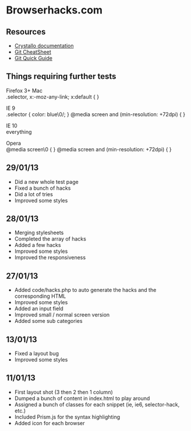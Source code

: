 Browserhacks.com
================

Resources
---------

* [Crystallo documentation](http://timpietrusky.github.com/crystallo/)
* [Git CheatSheet](http://gitref.org/remotes/)
* [Git Quick Guide](http://rogerdudler.github.com/git-guide/)

Things requiring further tests
------------------------------

Firefox 3+ Mac  
	.selector, x:-moz-any-link; x:default { }

IE 9  
	.selector { color: blue\0/; }
	@media screen and (min-resolution: +72dpi) { }

IE 10  
	everything

Opera  
	@media screen\0 { }
	@media screen and (min-resolution: +72dpi) { }


29/01/13
--------
* Did a new whole test page
* Fixed a bunch of hacks
* Did a lot of tries
* Improved some styles

28/01/13
--------
* Merging stylesheets
* Completed the array of hacks
* Added a few hacks
* Improved some styles
* Improved the responsiveness

27/01/13
--------
* Added code/hacks.php to auto generate the hacks and the corresponding HTML
* Improved some styles
* Added an input field
* Improved small / normal screen version
* Added some sub categories

13/01/13
--------
* Fixed a layout bug
* Improved some styles

11/01/13
--------
* First layout shot (3 then 2 then 1 column)
* Dumped a bunch of content in index.html to play around
* Assigned a bunch of classes for each snippet (ie, ie6, selector-hack, etc.)
* Included Prism.js for the syntax highlighting
* Added icon for each browser



